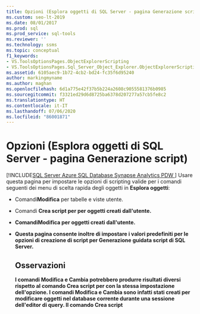 ```yaml
---
title: Opzioni (Esplora oggetti di SQL Server - pagina Generazione script)
ms.custom: seo-lt-2019
ms.date: 08/01/2017
ms.prod: sql
ms.prod_service: sql-tools
ms.reviewer: ''
ms.technology: ssms
ms.topic: conceptual
f1_keywords:
- VS.ToolsOptionsPages.ObjectExplorerScripting
- VS.ToolsOptionsPages.Sql_Server_Object_Explorer.ObjectExplorerScripting
ms.assetid: 6105aec9-1b72-4cb2-bd24-fc35f6d95240
author: markingmyname
ms.author: maghan
ms.openlocfilehash: 6d1a775e42f37b5b224a2608c9055581376b0985
ms.sourcegitcommit: f3321ed29d6d8725ba6378d207277a57cb5fe8c2
ms.translationtype: HT
ms.contentlocale: it-IT
ms.lasthandoff: 07/06/2020
ms.locfileid: "86001871"
---
```

# <a name="options-sql-server-object-explorer---scripting-page"></a>Opzioni (Esplora oggetti di SQL Server - pagina Generazione script)
[!INCLUDE[SQL Server Azure SQL Database Synapse Analytics PDW ](../../includes/applies-to-version/sql-asdb-asdbmi-asa-pdw.md)]
Usare questa pagina per impostare le opzioni di scripting valide per i comandi seguenti dei menu di scelta rapida degli oggetti in **Esplora oggetti**:  
  
-   Comandi**Modifica** per tabelle e viste utente.  
  
-   Comandi **Crea script<object> per** per oggetti creati dall'utente.  
  
-   Comandi**Modifica** per oggetti creati dall'utente.  
  
-   Questa pagina consente inoltre di impostare i valori predefiniti per le opzioni di creazione di script per **Generazione guidata script di SQL Server**.  
  
## <a name="remarks"></a>Osservazioni  
I comandi **Modifica** e **Cambia** potrebbero produrre risultati diversi rispetto al comando **Crea script <object> per** con la stessa impostazione dell'opzione. I comandi **Modifica** e **Cambia** sono infatti stati creati per modificare oggetti nel database corrente durante una sessione dell'editor di query. Il comando **Crea script<object> per** è invece stato creato per generare uno script affinché possa essere usato in seguito per la creazione di oggetti.  
  
## <a name="options"></a>Opzioni  
Specificare le opzioni di scripting selezionando le impostazioni desiderate tra quelle disponibili nell'elenco visualizzato a destra di ciascuna opzione.

> [!NOTE]
> Le impostazioni predefinite elencate sono valide solo per l'opzione **Genera script per intero database e tutti gli oggetti di database** e possono variare quando si usa l'opzione **Seleziona oggetti di database specifici**.
  
### <a name="general-scripting-options"></a>Opzioni generali di scripting  
**Delimita singole istruzioni**  
Consente di separare istruzioni [!INCLUDE[tsql](../../includes/tsql-md.md)] singole utilizzando un separatore batch. Per modificare il separatore batch predefinito per l' **editor di query**, scegliere **Strumenti**/**Opzioni**/**Esecuzione query**/**SQL Server**/**Generale**/**Separatore batch**. Il valore predefinito è False. Per altre informazioni, vedere [GO (Transact-SQL)](https://msdn.microsoft.com/b2ca6791-3a07-4209-ba8e-2248a92dd738).  
  
**Includi intestazioni descrittive**  
Consente di aggiungere commenti descrittivi allo script dividendolo in sezioni per ogni oggetto. Il valore predefinito è true. Per altre informazioni, vedere [/ *...* / (Comment) (Transact-SQL)](https://msdn.microsoft.com/4d9ab1b2-4bbb-4c16-beb1-cafc1af7417c).  
  
**Includi abilitazione compressione VarDecimal**  
Consente di includere le opzioni per l'archiviazione vardecimal. Il valore predefinito è False. Per altre informazioni, vedere [sp_db_vardecimal_storage_format (Transact-SQL)](https://msdn.microsoft.com/9920b2f7-b802-4003-913c-978c17ae4542).  
  
**Genera script per il rilevamento modifiche**  
Consente di includere nello script le informazioni sul rilevamento delle modifiche.  
  
**Script per cataloghi full-text**  
Consente di includere uno script per cataloghi full-text. Il valore predefinito è False. Per altre informazioni, vedere [CREATE FULLTEXT CATALOG (Transact-SQL)](https://msdn.microsoft.com/d7a8bd93-e2d7-4a40-82ef-39069e65523b).  
  
**Script per USE <database>**  
Aggiunge l'istruzione USE DATABASE allo script per creare oggetti di database nel contesto del database di **Esplora oggetti** corrente. Se si prevede di utilizzare lo script in un database diverso, selezionare False per omettere tale istruzione. Il valore predefinito è true. Per altre informazioni, vedere [USE (Transact-SQL)](https://msdn.microsoft.com/c05acac8-c063-4770-8e36-d7f71d500b10).  
  
### <a name="object-scripting-options"></a>Opzioni di scripting per gli oggetti  

**Verifica esistenza oggetto**: verifica che un oggetto con il nome specificato esista prima dell'eliminazione o della modifica oppure che un oggetto con il nome specificato non esista prima della creazione. Per altre informazioni, vedere [IF...ELSE (Transact-SQL)](https://msdn.microsoft.com/676c881f-dee1-417a-bc51-55da62398e81) e [EXISTS (Transact-SQL)](https://msdn.microsoft.com/b6510a65-ac38-4296-a3d5-640db0c27631).

**Genera script per oggetti dipendenti**  
Consente di generare uno script per oggetti aggiuntivi, richiesti quando viene eseguito lo script per l'oggetto selezionato. Il valore predefinito è False.  
  
**Schema per qualifica dei nomi degli oggetti**  
Consente di qualificare il nome degli oggetti con lo schema dell'oggetto. Il valore predefinito è False. Per altre informazioni, vedere [Creazione di uno schema di database](../../relational-databases/security/authentication-access/create-a-database-schema.md).  

**Genera script per le opzioni di compressione dati**: include opzioni di compressione dati nello script. Il valore predefinito è False.

**Script per proprietà estese**  
Consente di includere le proprietà estese nello script qualora l'oggetto disponga di proprietà estese. Il valore predefinito è False. Per altre informazioni, vedere [sp_addextendedproperty (Transact-SQL)](https://msdn.microsoft.com/565483ea-875b-4133-b327-d0006d2d7b4c).  
  
**Proprietario script**  
Consente di includere il proprietario nello script generato. Il valore predefinito è False.  
  
**Script per autorizzazioni**  
Consente di includere autorizzazioni sugli oggetti di database nello script. Il valore predefinito è true. Per altre informazioni, vedere [Autorizzazioni](../../relational-databases/security/permissions-database-engine.md).  
  
### <a name="tableview-options"></a>Opzioni tabella/vista  
Le opzioni seguenti si applicano solo agli script per tabelle o viste.  
  
**Converti tipi di dati definiti dall'utente in tipi di base**  
Consente di convertire i tipi di dati definiti dall'utente nei tipi di base da cui sono stati creati. Utilizzare True se il tipo di dati definito dall'utente nel database di origine non è presente nel database in cui lo script verrà eseguito. Utilizzare False per mantenere i tipi di dati definiti dall'utente. Il valore predefinito è False. Per altre informazioni, vedere [CREATE TYPE (Transact-SQL)](https://msdn.microsoft.com/2202236b-e09f-40a1-bbc7-b8cff7488905).  
  
**Genera comandi SET ANSI PADDING**  
Consente di aggiungere l'istruzione SET ANSI_PADDING prima e dopo ogni istruzione CREATE TABLE. Il valore predefinito è true. Per altre informazioni, vedere [SET ANSI_PADDING (Transact-SQL)](https://msdn.microsoft.com/92bd29a3-9beb-410e-b7e0-7bc1dc1ae6d0).  
  
**Includi regole di confronto**  
Consente di includere le regole di confronto nella definizione della colonna. Il valore predefinito è true. Per altre informazioni, vedere [Collation and Unicode Support](../../relational-databases/collations/collation-and-unicode-support.md).  
  
**Includi proprietà IDENTITY**  
Consente di includere definizioni per il valore di inizializzazione di IDENTITY e l'incremento di IDENTITY. Il valore predefinito è true. Per altre informazioni, vedere [IDENTITY (Property) (Transact-SQL)](https://msdn.microsoft.com/8429134f-c821-4033-a07c-f782a48d501c).  
  
**Schema per qualifica dei riferimenti alle chiavi esterne**  
Consente di aggiungere il nome dello schema ai riferimenti alle tabelle per i vincoli FOREIGN KEY. Il valore predefinito è true.  
  
**Script per associazione di valori predefiniti e regole**  
Includere le chiamate alle stored procedure di associazione **sp_bindefault** e **sp_bindrule** . Il valore predefinito è true. Per altre informazioni, vedere [sp_bindefault (Transact-SQL)](https://msdn.microsoft.com/3da70c10-68d0-4c16-94a5-9e84c4a520f6) e [sp_bindrule (Transact-SQL)](https://msdn.microsoft.com/2606073e-c52f-498d-a923-5026b9d97e67).  
  
**Script per vincoli CHECK**  
Aggiunge [vincoli CHECK](../../relational-databases/tables/unique-constraints-and-check-constraints.md) allo script. Il valore predefinito è true.  
  
**Script per valori predefiniti**  
Consente di includere i valori predefiniti delle colonne nello script. Il valore predefinito è False. Per altre informazioni, vedere [CREATE DEFAULT (Transact-SQL)](https://msdn.microsoft.com/08475db4-7d90-486a-814c-01a99d783d41).  
  
**Script per filegroup**  
Consente di specificare il filegroup nella clausola ON per le definizioni di tabella. Il valore predefinito è False. Per altre informazioni, vedere [CREATE TABLE (Transact-SQL)](https://msdn.microsoft.com/1e068443-b9ea-486a-804f-ce7b6e048e8b).  
  
**Script per chiavi esterne**  
Include [vincoli FOREIGN KEY](../../relational-databases/tables/primary-and-foreign-key-constraints.md) nello script. Il valore predefinito è False.  
  
**Script per indici full-text**  
Consente di includere indici full-text nello script. Il valore predefinito è False. Per altre informazioni, vedere [CREATE FULLTEXT INDEX (Transact-SQL)](https://msdn.microsoft.com/8b80390f-5f8b-4e66-9bcc-cabd653c19fd).  
  
**Script per indici**  
Consente di includere indici cluster, non cluster e XML nello script. Il valore predefinito è true. Per altre informazioni, vedere [CREATE INDEX (Transact-SQL)](https://msdn.microsoft.com/d2297805-412b-47b5-aeeb-53388349a5b9).  
  
**Script per schemi di partizione**  
Consente di includere schemi di partizione di tabelle nello script. Il valore predefinito è False. Per altre informazioni, vedere [CREATE PARTITION SCHEME (Transact-SQL)](https://msdn.microsoft.com/5b21c53a-b4f4-4988-89a2-801f512126e4).  
  
**Script per chiavi primarie**  
Include [vincoli primari e FOREIGN KEY](../../relational-databases/tables/primary-and-foreign-key-constraints.md) nello script. Il valore predefinito è true.  
  
**Script per statistiche**  
Consente di includere statistiche definite dall'utente nello script. Il valore predefinito è False. Per altre informazioni, vedere [CREATE STATISTICS (Transact-SQL)](https://msdn.microsoft.com/b23e2f6b-076c-4e6d-9281-764bdb616ad2).  
  
**Script per trigger**  
Consente di includere trigger nello script. Il valore predefinito è False. Per altre informazioni, vedere [CREATE TRIGGER (Transact-SQL)](https://msdn.microsoft.com/edeced03-decd-44c3-8c74-2c02f801d3e7).  
  
**Script per chiavi univoche**  
Include [vincoli UNIQUE e CHECK](../../relational-databases/tables/unique-constraints-and-check-constraints.md) nello script. Il valore predefinito è False.  
  
**Script per colonne vista**  
Consente di dichiarare colonne di viste in intestazioni di viste. Il valore predefinito è False. Per altre informazioni, vedere [CREATE VIEW (Transact-SQL)](https://msdn.microsoft.com/aecc2f73-2ab5-4db9-b1e6-2f9e3c601fb9).  
  
**Includi nomi di sistema DRI**  
Consente di includere nomi di vincoli generati dal sistema per applicare l'integrità referenziale dichiarativa. Il valore predefinito è False. Per altre informazioni, vedere [REFERENTIAL_CONSTRAINTS (Transact-SQL)](https://msdn.microsoft.com/5d358f18-0a85-4b55-af4b-98d5f4cd1020).  
  
### <a name="version-options"></a>Opzioni di versione

**Corrispondenza delle impostazioni dello script con l'origine**: se abilitata, la versione di destinazione, l'edizione e il tipo del motore degli script generati saranno impostati sui valori del server da cui viene eseguito l'inserimento dell'oggetto nello script. Vengono così disabilitate e ignorate le altre opzioni di versione. 

**Script per l'edizione del motore di database**: gli script generati saranno destinati all'[edizione del motore](https://msdn.microsoft.com/library/microsoft.sqlserver.management.smo.edition.aspx) specificata.

**Script per il tipo di motore di database**: gli script generati saranno destinati al [tipo di motore di database](https://msdn.microsoft.com/library/microsoft.sqlserver.management.common.databaseenginetype.aspx) specificato.

**Script per versione server**  
Gli script saranno destinati alla versione specificata di [!INCLUDE[ssNoVersion](../../includes/ssnoversion-md.md)]. Non è possibile creare script per versioni precedenti per le nuove funzionalità di [!INCLUDE[ssCurrent](../../includes/sscurrent-md.md)] . Alcuni script creati per [!INCLUDE[ssCurrent](../../includes/sscurrent-md.md)] non possono essere eseguiti in server con una versione precedente di [!INCLUDE[ssNoVersion](../../includes/ssnoversion-md.md)]o in un database con un' [impostazione del livello di compatibilità del database](../../t-sql/statements/alter-database-transact-sql-compatibility-level.md)precedente.  

## <a name="see-also"></a>Vedere anche  
[Generare script (SQL Server Management Studio)](https://msdn.microsoft.com/9711c617-3c68-4e5a-aea3-befc64d51524)  
  
